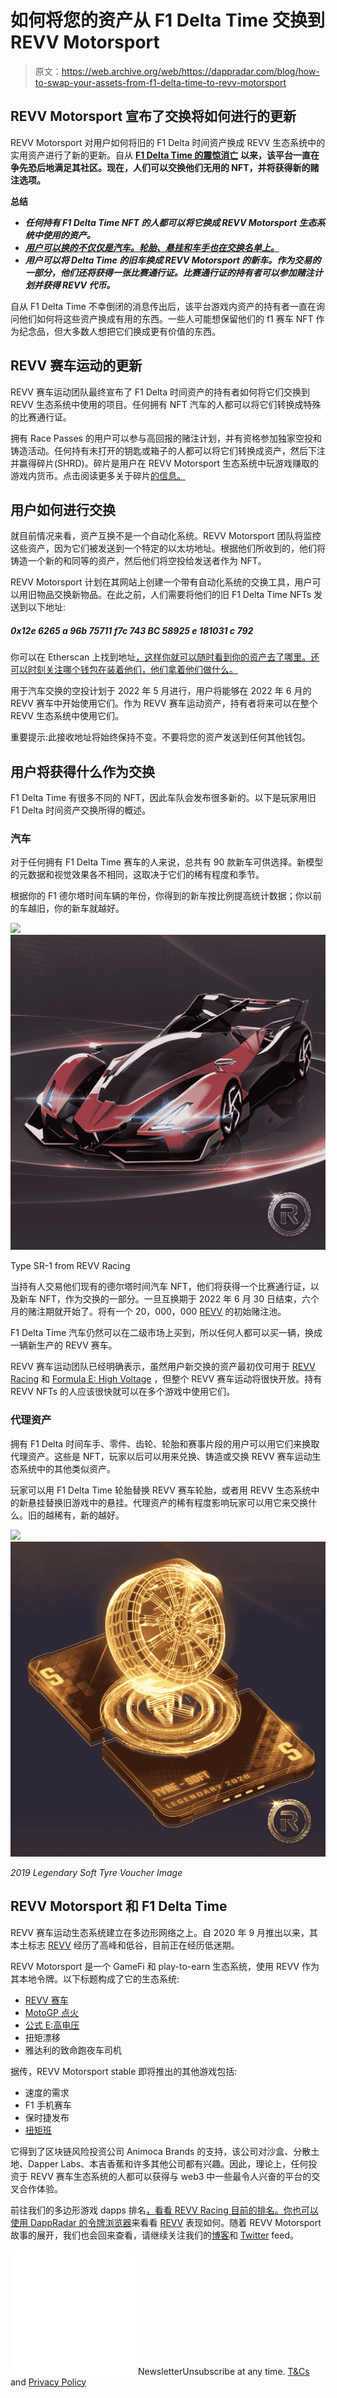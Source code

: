 # 如何将您的资产从 F1 Delta Time 交换到 REVV Motorsport

> 原文：<https://web.archive.org/web/https://dappradar.com/blog/how-to-swap-your-assets-from-f1-delta-time-to-revv-motorsport>

## REVV Motorsport 宣布了交换将如何进行的更新

REVV Motorsport 对用户如何将旧的 F1 Delta 时间资产换成 REVV 生态系统中的实用资产进行了新的更新。自从 [**F1 Delta Time 的震惊消亡**](https://web.archive.org/web/20221201201050/https://dappradar.com/blog/f1-delta-time-closes-down) **以来，该平台一直在争先恐后地满足其社区。现在，人们可以交换他们无用的 NFT，并将获得新的赌注选项。**

**总结**

*   ***任何持有 F1 Delta Time NFT 的人都可以将它换成 REVV Motorsport 生态系统中使用的资产。***
*   ***[用户可以换的不仅仅是汽车。轮胎、悬挂和车手也在交换名单上。](https://web.archive.org/web/20221201201050/https://dappradar.com/blog/how-to-swap-your-assets-from-f1-delta-time-to-revv-motorsport/#get-exchange)***
*   ***用户可以将 Delta Time 的旧车换成 REVV Motorsport 的新车。作为交易的一部分，他们还将获得一张比赛通行证。比赛通行证的持有者可以参加赌注计划并获得 REVV 代币。***

自从 F1 Delta Time 不幸倒闭的消息传出后，该平台游戏内资产的持有者一直在询问他们如何将这些资产换成有用的东西。一些人可能想保留他们的 f1 赛车 NFT 作为纪念品，但大多数人想把它们换成更有价值的东西。

## REVV 赛车运动的更新

REVV 赛车运动团队最终宣布了 F1 Delta 时间资产的持有者如何将它们交换到 REVV 生态系统中使用的项目。任何拥有 NFT 汽车的人都可以将它们转换成特殊的比赛通行证。

拥有 Race Passes 的用户可以参与高回报的赌注计划，并有资格参加独家空投和铸造活动。任何持有未打开的钥匙或箱子的人都可以将它们转换成资产，然后下注并赢得碎片(SHRD)。碎片是用户在 REVV Motorsport 生态系统中玩游戏赚取的游戏内货币。点击阅读更多关于碎片[的信息。](https://web.archive.org/web/20221201201050/https://dappradar.com/blog/revv-racing-to-introduce-new-ways-to-earn-tokens)

## 用户如何进行交换

就目前情况来看，资产互换不是一个自动化系统。REVV Motorsport 团队将监控这些资产，因为它们被发送到一个特定的以太坊地址。根据他们所收到的，他们将铸造一个新的和同等的资产，然后他们将空投给发送者作为 NFT。

REVV Motorsport 计划在其网站上创建一个带有自动化系统的交换工具，用户可以用旧物品交换新物品。在此之前，人们需要将他们的旧 F1 Delta Time NFTs 发送到以下地址:

##### 0x12e 6265 a 96b 75711 f7c 743 BC 58925 e 181031 c 792

你可以在 Etherscan 上找到地址[，这样你就可以随时看到你的资产去了哪里。还可以时刻关注哪个钱包在装着他们，他们拿着他们做什么。](https://web.archive.org/web/20221201201050/https://etherscan.io/address/0x12e6265a96b75711F7c743BC58925e181031c792)

用于汽车交换的空投计划于 2022 年 5 月进行，用户将能够在 2022 年 6 月的 REVV 赛车中开始使用它们。作为 REVV 赛车运动资产，持有者将来可以在整个 REVV 生态系统中使用它们。

重要提示:此接收地址将始终保持不变。不要将您的资产发送到任何其他钱包。

## 用户将获得什么作为交换

F1 Delta Time 有很多不同的 NFT，因此车队会发布很多新的。以下是玩家用旧 F1 Delta 时间资产交换所得的概述。

### 汽车

对于任何拥有 F1 Delta Time 赛车的人来说，总共有 90 款新车可供选择。新模型的元数据和视觉效果各不相同，这取决于它们的稀有程度和季节。

根据你的 F1 德尔塔时间车辆的年份，你得到的新车按比例提高统计数据；你以前的车越旧，你的新车就越好。

![](img/a7da60b3c4ef2af6fb06a10d8a23447b.png)![](img/c9b6a70ea22e843f9b96cf1dd8a7a365.png)

Type SR-1 from REVV Racing

当持有人交易他们现有的德尔塔时间汽车 NFT，他们将获得一个比赛通行证，以及新车 NFT，作为交换的一部分。一旦互换期于 2022 年 6 月 30 日结束，六个月的赌注期就开始了。将有一个 20，000，000 [REVV](https://web.archive.org/web/20221201201050/https://dappradar.com/hub/token/eth/REVV?from=0x557b933a7c2c45672b610f8954a3deb39a51a8ca) 的初始赌注池。

F1 Delta Time 汽车仍然可以在二级市场上买到，所以任何人都可以买一辆，换成一辆新生产的 REVV 赛车。

REVV 赛车运动团队已经明确表示，虽然用户新交换的资产最初仅可用于 [REVV Racing](https://web.archive.org/web/20221201201050/https://dappradar.com/polygon/games/revv-racing) 和 [Formula E: High Voltage](https://web.archive.org/web/20221201201050/https://dappradar.com/binance-smart-chain/games/formula-e-high-voltage) ，但整个 REVV 赛车运动将很快开放。持有 REVV NFTs 的人应该很快就可以在多个游戏中使用它们。

### 代理资产

拥有 F1 Delta 时间车手、零件、齿轮、轮胎和赛事片段的用户可以用它们来换取代理资产。这些是 NFT，玩家以后可以用来兑换、铸造或交换 REVV 赛车运动生态系统中的其他类似资产。

玩家可以用 F1 Delta Time 轮胎替换 REVV 赛车轮胎，或者用 REVV 生态系统中的新悬挂替换旧游戏中的悬挂。代理资产的稀有程度影响玩家可以用它来交换什么。旧的越稀有，新的越好。

![](img/a7da60b3c4ef2af6fb06a10d8a23447b.png)![](img/c6341a512c005487e87b3b1d25de7d23.png)

*2019 Legendary Soft Tyre Voucher Image*

## REVV Motorsport 和 F1 Delta Time

REVV 赛车运动生态系统建立在多边形网络之上。自 2020 年 9 月推出以来，其本土标志 [REVV](https://web.archive.org/web/20221201201050/https://dappradar.com/hub/token/eth/REVV?from=0x557b933a7c2c45672b610f8954a3deb39a51a8ca) 经历了高峰和低谷，目前正在经历低迷期。

REVV Motorsport 是一个 GameFi 和 play-to-earn 生态系统，使用 REVV 作为其本地令牌。以下标题构成了它的生态系统:

*   [REVV 赛车](https://web.archive.org/web/20221201201050/https://dappradar.com/polygon/games/revv-racing)
*   [MotoGP 点火](https://web.archive.org/web/20221201201050/https://dappradar.com/flow/games/motogp-ignition)
*   [公式 E:高电压](https://web.archive.org/web/20221201201050/https://dappradar.com/binance-smart-chain/games/formula-e-high-voltage)
*   扭矩漂移
*   雅达利的致命跑夜车司机

据传，REVV Motorsport stable 即将推出的其他游戏包括:

*   速度的需求
*   F1 手机赛车
*   保时捷发布
*   [扭矩班](https://web.archive.org/web/20221201201050/https://dappradar.com/blog/ready-set-go-for-new-nft-collection-torque-squad)

它得到了区块链风险投资公司 Animoca Brands 的支持，该公司对沙盒、分散土地、Dapper Labs、本吉香蕉和许多其他公司都有兴趣。因此，理论上，任何投资于 REVV 赛车生态系统的人都可以获得与 web3 中一些最令人兴奋的平台的交叉合作体验。

前往我们的多边形游戏 dapps 排名[，看看 REVV Racing 目前的排名。你也可以使用 DappRadar 的](https://web.archive.org/web/20221201201050/https://dappradar.com/rankings/category/games)[令牌浏览器](https://web.archive.org/web/20221201201050/https://dappradar.com/hub/tokens/ethereum/all/1)来看看 [REVV](https://web.archive.org/web/20221201201050/https://dappradar.com/hub/token/eth/REVV?from=0x557b933a7c2c45672b610f8954a3deb39a51a8ca) 表现如何。随着 REVV Motorsport 故事的展开，我们也会回来查看，请继续关注我们的[博客](https://web.archive.org/web/20221201201050/https://dappradar.com/blog/)和 [Twitter](https://web.archive.org/web/20221201201050/https://twitter.com/DappRadar) feed。

![](img/6d5a4a2d609c56e1a5771717e54ba759.png) NewsletterUnsubscribe at any time. [T&Cs](https://web.archive.org/web/20221201201050/https://dappradar.com/terms) and [Privacy Policy](https://web.archive.org/web/20221201201050/https://dappradar.com/privacy-policy)